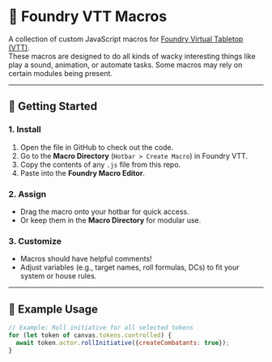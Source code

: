 # 🎲 Foundry VTT Macros

A collection of custom JavaScript macros for [Foundry Virtual Tabletop (VTT)](https://foundryvtt.com/).  
These macros are designed to do all kinds of wacky interesting things like play a sound, animation, or automate tasks.
Some macros may rely on certain modules being present.

---

## 🚀 Getting Started

### 1. Install
1. Open the file in GitHub to check out the code.
2. Go to the **Macro Directory** (`Hotbar > Create Macro`) in Foundry VTT.
3. Copy the contents of any `.js` file from this repo.
4. Paste into the **Foundry Macro Editor**.

### 2. Assign
- Drag the macro onto your hotbar for quick access.
- Or keep them in the **Macro Directory** for modular use.

### 3. Customize
- Macros should have helpful comments!
- Adjust variables (e.g., target names, roll formulas, DCs) to fit your system or house rules.

---

## 🧰 Example Usage

```js
// Example: Roll initiative for all selected tokens
for (let token of canvas.tokens.controlled) {
  await token.actor.rollInitiative({createCombatants: true});
}
